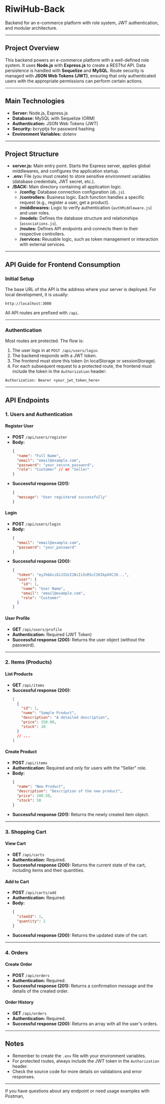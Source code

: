 # RiwiHub-Back

Backend for an e-commerce platform with role system, JWT authentication, and modular architecture.

---

## Project Overview

This backend powers an e-commerce platform with a well-defined role system. It uses **Node.js** with **Express.js** to create a RESTful API. Data persistence is handled with **Sequelize** and **MySQL**. Route security is managed with **JSON Web Tokens (JWT)**, ensuring that only authenticated users with the appropriate permissions can perform certain actions.

---

## Main Technologies

- **Server:** Node.js, Express.js
- **Database:** MySQL with Sequelize (ORM)
- **Authentication:** JSON Web Tokens (JWT)
- **Security:** bcryptjs for password hashing
- **Environment Variables:** dotenv

---

## Project Structure

- **server.js:** Main entry point. Starts the Express server, applies global middlewares, and configures the application startup.
- **.env:** File (you must create) to store sensitive environment variables (database credentials, JWT secret, etc.).
- **/BACK:** Main directory containing all application logic.
  - **/config:** Database connection configuration (`db.js`).
  - **/controllers:** Business logic. Each function handles a specific request (e.g., register a user, get a product).
  - **/middlewares:** Logic to verify authentication (`authMiddleware.js`) and user roles.
  - **/models:** Defines the database structure and relationships (`associations.js`).
  - **/routes:** Defines API endpoints and connects them to their respective controllers.
  - **/services:** Reusable logic, such as token management or interaction with external services.

---

## API Guide for Frontend Consumption

### Initial Setup

The base URL of the API is the address where your server is deployed. For local development, it is usually:

```
http://localhost:3000
```

All API routes are prefixed with `/api`.

---

### Authentication

Most routes are protected. The flow is:

1. The user logs in at `POST /api/users/login`.
2. The backend responds with a JWT token.
3. The frontend must store this token (in localStorage or sessionStorage).
4. For each subsequent request to a protected route, the frontend must include the token in the `Authorization` header:

```
Authorization: Bearer <your_jwt_token_here>
```

---

## API Endpoints

### 1. Users and Authentication

#### Register User

- **POST** `/api/users/register`
- **Body:**
  ```json
  {
    "name": "Full Name",
    "email": "email@example.com",
    "password": "your_secure_password",
    "role": "Customer" // or "Seller"
  }
  ```
- **Successful response (201):**
  ```json
  {
    "message": "User registered successfully"
  }
  ```

#### Login

- **POST** `/api/users/login`
- **Body:**
  ```json
  {
    "email": "email@example.com",
    "password": "your_password"
  }
  ```
- **Successful response (200):**
  ```json
  {
    "token": "eyJhbGciOiJIUzI1NiIsInR5cCI6IkpXVCJ9...",
    "user": {
      "id": 1,
      "name": "User Name",
      "email": "email@example.com",
      "role": "Customer"
    }
  }
  ```

#### User Profile

- **GET** `/api/users/profile`
- **Authentication:** Required (JWT Token)
- **Successful response (200):** Returns the user object (without the password).

---

### 2. Items (Products)

#### List Products

- **GET** `/api/items`
- **Successful response (200):**
  ```json
  [
    {
      "id": 1,
      "name": "Sample Product",
      "description": "A detailed description",
      "price": 150.00,
      "stock": 10
    }
    // ...
  ]
  ```

#### Create Product

- **POST** `/api/items`
- **Authentication:** Required and only for users with the "Seller" role.
- **Body:**
  ```json
  {
    "name": "New Product",
    "description": "Description of the new product",
    "price": 200.50,
    "stock": 50
  }
  ```
- **Successful response (201):** Returns the newly created item object.

---

### 3. Shopping Cart

#### View Cart

- **GET** `/api/carts`
- **Authentication:** Required.
- **Successful response (200):** Returns the current state of the cart, including items and their quantities.

#### Add to Cart

- **POST** `/api/carts/add`
- **Authentication:** Required.
- **Body:**
  ```json
  {
    "itemId": 1,
    "quantity": 2
  }
  ```
- **Successful response (200):** Returns the updated state of the cart.

---

### 4. Orders

#### Create Order

- **POST** `/api/orders`
- **Authentication:** Required.
- **Successful response (201):** Returns a confirmation message and the details of the created order.

#### Order History

- **GET** `/api/orders`
- **Authentication:** Required.
- **Successful response (200):** Returns an array with all the user's orders.

---

## Notes

- Remember to create the `.env` file with your environment variables.
- For protected routes, always include the JWT token in the `Authorization` header.
- Check the source code for more details on validations and error responses.

---

If you have questions about any endpoint or need usage examples with Postman,
